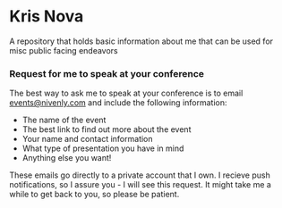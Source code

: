 # Kris Nova

A repository that holds basic information about me that can be used for misc public facing endeavors 

### Request for me to speak at your conference

The best way to ask me to speak at your conference is to email events@nivenly.com and include the following information:

 - The name of the event
 - The best link to find out more about the event
 - Your name and contact information 
 - What type of presentation you have in mind
 - Anything else you want!
 
 These emails go directly to a private account that I own. I recieve push notifications, so I assure you - I will see this request. It might take me a while to get back to you, so please be patient. 
 
 

